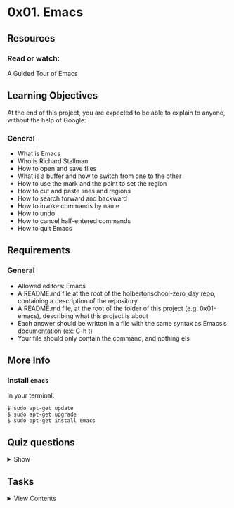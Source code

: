 # 0x01. Emacs

## Resources
### Read or watch:
A Guided Tour of Emacs
## Learning Objectives
At the end of this project, you are expected to be able to explain to anyone, without the help of Google:

### General
- What is Emacs
- Who is Richard Stallman
- How to open and save files
- What is a buffer and how to switch from one to the other
- How to use the mark and the point to set the region
- How to cut and paste lines and regions
- How to search forward and backward
- How to invoke commands by name
- How to undo
- How to cancel half-entered commands
- How to quit Emacs

## Requirements

### General

- Allowed editors: Emacs
- A README.md file at the root of the holbertonschool-zero_day repo, containing a description of the repository
- A README.md file, at the root of the folder of this project (e.g. 0x01-emacs), describing what this project is about
- Each answer should be written in a file with the same syntax as Emacs’s documentation (ex: C-h t)
- Your file should only contain the command, and nothing els

## More Info

### Install `emacs`
In your terminal:
```
$ sudo apt-get update
$ sudo apt-get upgrade
$ sudo apt-get install emacs
```
## Quiz questions

<details>
<summary>Show</summary>

### Question #0
In Emacs’ documentation, what does `C` in a shortcut command stand for?
- Command
- Ctrl
- Shift + C

### Question #1
In Emacs’ documentation, what does M in a shortcut command stand for?
- Alt
- Shift + M
- Meta

### Question #2
In Emacs, a buffer is an object that a file’s text is held in.
- True
- False

### Question #3
You can only have one buffer open in Emacs at a time.
- True
- False

### Question #4
What question should you ask yourself first when something doesn’t work as expected?
- Why?
- What can I Google to find the solution?
- Who can help me?
</details>

## Tasks

<details>
<summary>View Contents</summary>
  
### [0. Opening](./0-opening)
What is the command to open a file from within Emacs?

**Repo:**
* GitHub repository: `holbertonschool-zero_day`
* Directory: `0x01-emacs`
* File: `0-opening`
## Author

- **Migue** - [Miguelro123](https://github.com/Miguelro123)
</details>
